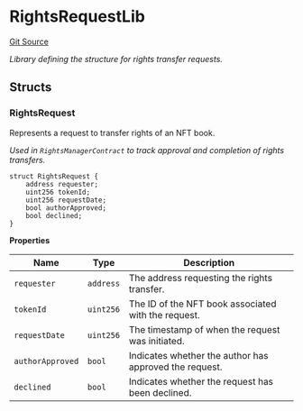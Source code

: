# RightsRequestLib
[Git Source](https://github.com/mashavaverova/SFFxBlockChain/blob/1a11961746d5aa74c4ca6848c29f0cddff0517ce/src/RightsRequestLib.sol)

*Library defining the structure for rights transfer requests.*


## Structs
### RightsRequest
Represents a request to transfer rights of an NFT book.

*Used in `RightsManagerContract` to track approval and completion of rights transfers.*


```solidity
struct RightsRequest {
    address requester;
    uint256 tokenId;
    uint256 requestDate;
    bool authorApproved;
    bool declined;
}
```

**Properties**

|Name|Type|Description|
|----|----|-----------|
|`requester`|`address`|The address requesting the rights transfer.|
|`tokenId`|`uint256`|The ID of the NFT book associated with the request.|
|`requestDate`|`uint256`|The timestamp of when the request was initiated.|
|`authorApproved`|`bool`|Indicates whether the author has approved the request.|
|`declined`|`bool`|Indicates whether the request has been declined.|

